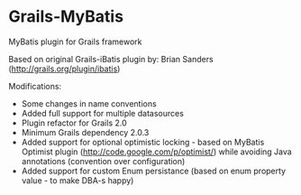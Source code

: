 Grails-MyBatis
==============

MyBatis plugin for Grails framework

Based on original Grails-iBatis plugin by: Brian Sanders (http://grails.org/plugin/ibatis)

Modifications:
 - Some changes in name conventions
 - Added full support for multiple datasources
 - Plugin refactor for Grails 2.0
 - Minimum Grails dependency 2.0.3
 - Added support for optional optimistic locking - based on MyBatis Optimist plugin (http://code.google.com/p/optimist/) while avoiding Java annotations (convention over configuration)
 - Added support for custom Enum persistance (based on enum property value - to make DBA-s happy)